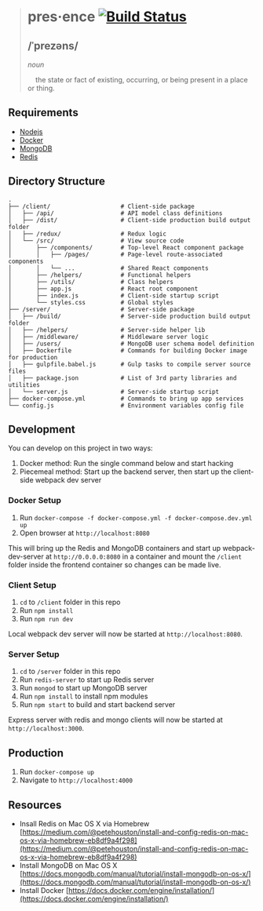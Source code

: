 > # pres·ence [![Build Status](https://travis-ci.org/mbchoa/presence.svg?branch=master)](https://travis-ci.org/mbchoa/presence)
> ## /ˈprezəns/
> *noun*
>
> &nbsp;&nbsp;&nbsp;&nbsp;the state or fact of existing, occurring, or being present in a place or thing.

## Requirements

- [Nodejs](https://nodejs.org/en/download/)
- [Docker](https://docs.docker.com/engine/installation/)
- [MongoDB](https://www.mongodb.com/download-center#community)
- [Redis](https://redis.io/download)

## Directory Structure
```
.
├── /client/                    # Client-side package
│   ├── /api/                   # API model class definitions
│   ├── /dist/                  # Client-side production build output folder
│   ├── /redux/                 # Redux logic
│   └── /src/                   # View source code
│       ├── /components/        # Top-level React component package
│       │   ├── /pages/         # Page-level route-associated components
│       │   └── ...             # Shared React components
│       ├── /helpers/           # Functional helpers
│       ├── /utils/             # Class helpers
│       ├── app.js              # React root component
│       ├── index.js            # Client-side startup script
│       └── styles.css          # Global styles
├── /server/                    # Server-side package
│   ├── /build/                 # Server-side production build output folder
│   ├── /helpers/               # Server-side helper lib
│   ├── /middleware/            # Middleware server logic
│   ├── /users/                 # MongoDB user schema model definition
│   ├── Dockerfile              # Commands for building Docker image for production
│   ├── gulpfile.babel.js       # Gulp tasks to compile server source files
│   ├── package.json            # List of 3rd party libraries and utilities
│   └── server.js               # Server-side startup script
├── docker-compose.yml          # Commands to bring up app services
└── config.js                   # Environment variables config file
```
## Development
You can develop on this project in two ways:

1. Docker method:  Run the single command below and start hacking
2. Piecemeal method:  Start up the backend server, then start up the client-side webpack dev server

### Docker Setup

1. Run `docker-compose -f docker-compose.yml -f docker-compose.dev.yml up`
2. Open browser at `http://localhost:8080`

This will bring up the Redis and MongoDB containers and start up webpack-dev-server at `http://0.0.0.0:8080` in a container and mount the `/client` folder inside the frontend container so changes can be made live.

### Client Setup

1. `cd` to `/client` folder in this repo
2. Run `npm install`
3. Run `npm run dev`

Local webpack dev server will now be started at `http://localhost:8080`.  

### Server Setup

1. `cd` to `/server` folder in this repo
2. Run `redis-server` to start up Redis server
3. Run `mongod` to start up MongoDB server
4. Run `npm install` to install npm modules 
5. Run `npm start` to build and start backend server

Express server with redis and mongo clients will now be started at `http://localhost:3000`.

## Production

1. Run `docker-compose up`
2. Navigate to `http://localhost:4000`

## Resources

- Insall Redis on Mac OS X via Homebrew [https://medium.com/@petehouston/install-and-config-redis-on-mac-os-x-via-homebrew-eb8df9a4f298](https://medium.com/@petehouston/install-and-config-redis-on-mac-os-x-via-homebrew-eb8df9a4f298)
- Install MongoDB on Mac OS X [https://docs.mongodb.com/manual/tutorial/install-mongodb-on-os-x/](https://docs.mongodb.com/manual/tutorial/install-mongodb-on-os-x/)
- Install Docker [https://docs.docker.com/engine/installation/](https://docs.docker.com/engine/installation/)
